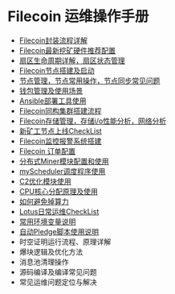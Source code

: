 # Filecoin 运维操作手册

- [Filecoin封装流程详解](./documents/lotus-mining-process.md)
- [Filecoin最新挖矿硬件推荐配置](./documents/hardware-configuration.md)
- [扇区生命周期详解，扇区状态管理](./documents/sector-life-cycle.md)
- [Filecoin节点搭建及启动](./documents/daemon-deployment.md)
- [节点管理，节点常用操作，节点同步常见问题](./documents/daemon-operation.md)
- [钱包管理及使用场景](./documents/wallet-management.md)
- [Ansible部署工具使用](./documents/ansible-deploy-tool-usage.md)
- [Filecoin同构集群搭建流程](./documents/mining-cluster-deployment.md)
- [Filecoin存储管理，存储i/o性能分析，网络分析](./documents/storage-manage.md)
- [新矿工节点上线CheckList](./documents/new-miner-checklist.md)
- [Filecoin监控报警系统搭建](./documents/monitoring-deployment.md)
- [Filecoin 订单配置](./documents/deals-configuration.md)
- [分布式Miner模块配置和使用](./documents/distributed-miner-configuration.md)
- [myScheduler调度程序使用](./documents/myscheduler-configuration.md)
- [C2优化模块使用](./documents/c2-optimization-instructions.md)
- [CPU核心分配原理及使用](./documents/cores-optimization-instructions.md)
- [如何避免掉算力](./documents/miner-keep.md)
- [Lotus日常运维CheckList](./documents/lotus-ops-checklist.md)
- [常用环境变量说明](./documents/environment-usage.md)
- [自动Pledge脚本使用说明](./documents/auto-pledge.md)
- 时空证明运行流程、原理详解
- 爆块逻辑及优化方法
- 消息池清理操作
- 源码编译及编译常见问题
- 常见运维问题定位与解决
